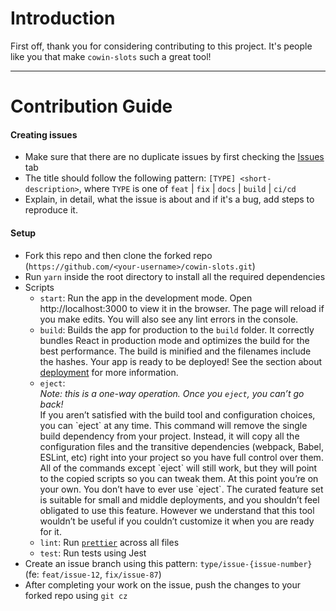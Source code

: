 # Introduction

First off, thank you for considering contributing to this project. It's people like you that make `cowin-slots` such a great tool!

---

# Contribution Guide

#### Creating issues

  <ul>
    <li>Make sure that there are no duplicate issues by first checking the <a href="https://github.com/manigedit/cowin-slots/issues">Issues</a> tab</li>
    <li>
      The title should follow the following pattern: <code>[TYPE] &ltshort-description&gt</code>, where <code>TYPE</code> is one of <code>feat</code> | <code>fix</code> | <code>docs</code> | <code>build</code> | <code>ci/cd</code>
    </li>
    <li>
      Explain, in detail, what the issue is about and if it's a bug, add steps to reproduce it.
    </li>
  </ul>

#### Setup

  <ul>
  <li>Fork this repo and then clone the forked repo (<code>https://github.com/&ltyour-username&gt/cowin-slots.git</code>)</li>
  <li>Run <code>yarn</code> inside the root directory to install all the required dependencies</li>
  <li>Scripts
  <ul>
    <li><code>start</code>: Run the app in the development mode.  Open http://localhost:3000 to view it in the browser.  The page will reload if you make edits.  You will also see any lint errors in the console.</li>
    <li><code>build</code>: Builds the app for production to the <code>build</code> folder. It correctly bundles React in production mode and optimizes the build for the best performance.  The build is minified and the filenames include the hashes. Your app is ready to be deployed!  See the section about <a href="https://facebook.github.io/create-react-app/docs/deployment">deployment</a> for more information.</li>
    <li><code>eject</code>: <br><i>Note: this is a one-way operation. Once you <code>eject</code>, you can’t go back!</i><br>If you aren’t satisfied with the build tool and configuration choices, you can `eject` at any time. This command will remove the single build dependency from your project.  Instead, it will copy all the configuration files and the transitive dependencies (webpack, Babel, ESLint, etc) right into your project so you have full control over them. All of the commands except `eject` will still work, but they will point to the copied scripts so you can tweak them. At this point you’re on your own.  You don’t have to ever use `eject`. The curated feature set is suitable for small and middle deployments, and you shouldn’t feel obligated to use this feature. However we understand that this tool wouldn’t be useful if you couldn’t customize it when you are ready for it.</li>
    <li><code>lint</code>: Run <a href="https://npmjs.com/prettier"><code>prettier</code></a> across all files
    <li><code>test</code>: Run tests using Jest
    </ul>
</li>
  <li>Create an issue branch using this pattern: <code>type/issue-{issue-number}</code> (fe: <code>feat/issue-12</code>, <code>fix/issue-87</code>)
  <li>After completing your work on the issue, push the changes to your forked repo using <code>git cz</code></li>
  </ul>
</details>
